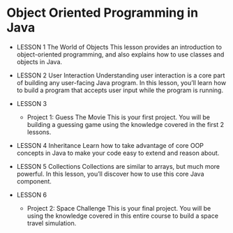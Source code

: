 # Object Oriented Programming in Java

* LESSON 1 The World of Objects
This lesson provides an introduction to object-oriented programming, and also explains how to use classes and objects in Java.

* LESSON 2 User Interaction
Understanding user interaction is a core part of building any user-facing Java program. In this lesson, you’ll learn how to build a program that accepts user input while the program is running.

* LESSON 3
  * Project 1: Guess The Movie
This is your first project. You will be building a guessing game using the knowledge covered in the first 2 lessons.

* LESSON 4 Inheritance
Learn how to take advantage of core OOP concepts in Java to make your code easy to extend and reason about.

* LESSON 5 Collections
Collections are similar to arrays, but much more powerful. In this lesson, you’ll discover how to use this core Java component.

* LESSON 6  
  * Project 2: Space Challenge
This is your final project. You will be using the knowledge covered in this entire course to build a space travel simulation.
